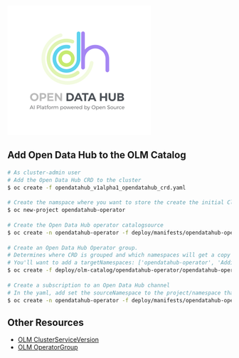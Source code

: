 <img src="datahub_color_vert-wht-bg.png" alt="Open Data Hub, an AI platform powered by Open Source" title="Open Data Hub, an AI platform powered by Open Source" />

Add Open Data Hub to the OLM Catalog
----------
```bash
# As cluster-admin user
# Add the Open Data Hub CRD to the cluster
$ oc create -f opendatahub_v1alpha1_opendatahub_crd.yaml

# Create the namspace where you want to store the create the initial ClusterServiceVersion (CSV)
$ oc new-project opendatahub-operator

# Create the Open Data Hub operator catalogsource
$ oc create -n opendatahub-operator -f deploy/manifests/opendatahub-operator/opendatahub-operator.catalogsource.yaml

# Create an Open Data Hub Operator group.
# Determines where CRD is grouped and which namespaces will get a copy of the CSV in their catalog
# You'll want to add a targetNamespaces: ['opendatahub-operator', 'Additional=-Projects-Where-ODH-Should-Be-Available'] to the operatorgroup yaml so that Open Data Hub is available in the catalog for that project
$ oc create -f deploy/olm-catalog/opendatahub-operator/opendatahub-operator.operatorgroup.yaml

# Create a subscription to an Open Data Hub channel
# In the yaml, add set the sourceNamespace to the project/namespace that has the catalogSource you previously deployed
$ oc create -n opendatahub-operator -f deploy/manifests/opendatahub-operator/opendatahub-operator.subscriptions.yaml
```


Other Resources
----------
- [OLM ClusterServiceVersion](https://github.com/operator-framework/operator-lifecycle-manager/blob/master/Documentation/design/building-your-csv.md)
- [OLM OperatorGroup](https://github.com/operator-framework/operator-lifecycle-manager/blob/master/Documentation/design/operatorgroups.md)
